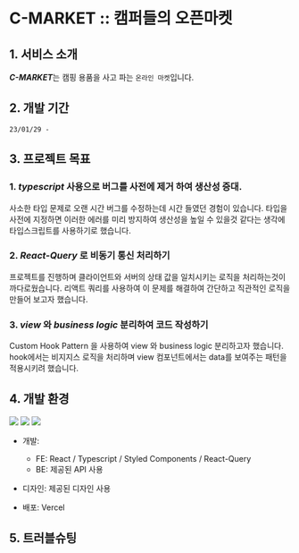 # C-MARKET :: 캠퍼들의 오픈마켓

## <span id='1'>1. 서비스 소개</span>

***C-MARKET***는 캠핑 용품을 사고 파는 `온라인 마켓`입니다.

## <span id='3'>2. 개발 기간</span>
`23/01/29 -`

## <span id='4'>3. 프로젝트 목표</span>

### 1. ***typescript*** 사용으로 버그를 사전에 제거 하여 생산성 증대.  

  사소한 타입 문제로 오랜 시간 버그를 수정하는데 시간 들였던 경험이 있습니다. 타입을 사전에 지정하면 이러한 에러를 미리 방지하여 생산성을 높일 수 있을것 같다는 생각에 타입스크립트를 사용하기로 했습니다.  
  
### 2. ***React-Query*** 로 비동기 통신 처리하기  

  프로젝트를 진행하며 클라이언트와 서버의 상태 값을 일치시키는 로직을 처리하는것이 까다로웠습니다. 리액트 쿼리를 사용하여 이 문제를 해결하여 간단하고 직관적인 로직을 만들어 보고자 했습니다.  
  
### 3. ***view*** 와 ***business logic*** 분리하여 코드 작성하기  

  Custom Hook Pattern 을 사용하여  view 와 business logic 분리하고자 했습니다. hook에서는 비지지스 로직을 처리하며 view 컴포넌트에서는 data를 보여주는 패턴을 적용시키려 했습니다.
  
## <span id='7'>4. 개발 환경</span>

<img src='https://img.shields.io/badge/react-61DAFB?style=for-the-badge&logo=react&logoColor=black'> <img src="https://img.shields.io/badge/TypeScript-3178C6?style=for-the-badg&logo=TypeScript&logoColor=white"> <img src='https://img.shields.io/badge/styled-components-DB7093?style=for-the-badge&logo=styled-components&logoColor=black'>

- 개발: 
    * FE: React / Typescript / Styled Components / React-Query
    * BE: 제공된 API 사용
  
- 디자인: 제공된 디자인 사용

- 배포: Vercel

## <span id='12'>5. 트러블슈팅</span>

